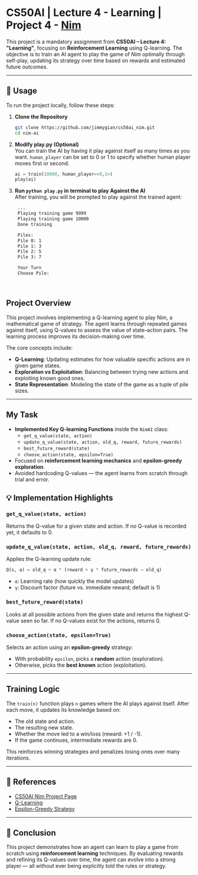# CS50AI | Lecture 4 - Learning | Project 4 - [Nim](https://cs50.harvard.edu/ai/2024/projects/4/nim/)

This project is a mandatory assignment from **CS50AI – Lecture 4: "Learning"**, focusing on **Reinforcement Learning** using Q-learning. The objective is to train an AI agent to play the game of _Nim_ optimally through self-play, updating its strategy over time based on rewards and estimated future outcomes.

---

## 📌 Usage

To run the project locally, follow these steps:

1. **Clone the Repository**  
   ```bash
   git clone https://github.com/jimmygian/cs50ai_nim.git
   cd nim-ai
   ```

2. **Modify play.py (Optional)**  
   You can train the AI by having it play against itself as many times as you want.  `human_player` can be set to 0 or 1 to specify whether human player moves first or second.
   ```python
   ai = train(10000, human_player=<0,1>)
   play(ai)
   ```

3. **Run `python play.py` in terminal to play Against the AI**  
   After training, you will be prompted to play against the trained agent:
   ```bash
    ...
    Playing training game 9999
    Playing training game 10000
    Done training

    Piles:
    Pile 0: 1
    Pile 1: 3
    Pile 2: 5
    Pile 3: 7

    Your Turn
    Choose Pile:
   ```

<br>

## Project Overview

This project involves implementing a Q-learning agent to play Nim, a mathematical game of strategy. The agent learns through repeated games against itself, using Q-values to assess the value of state–action pairs. The learning process improves its decision-making over time.

The core concepts include:

- **Q-Learning**: Updating estimates for how valuable specific actions are in given game states.
- **Exploration vs Exploitation**: Balancing between trying new actions and exploiting known good ones.
- **State Representation**: Modeling the state of the game as a tuple of pile sizes.

---

## My Task

- **Implemented Key Q-learning Functions** inside the `NimAI` class:
  - `get_q_value(state, action)`
  - `update_q_value(state, action, old_q, reward, future_rewards)`
  - `best_future_reward(state)`
  - `choose_action(state, epsilon=True)`
- Focused on **reinforcement learning mechanics** and **epsilon-greedy exploration**.
- Avoided hardcoding Q-values — the agent learns from scratch through trial and error.



## 💡 Implementation Highlights

### `get_q_value(state, action)`
Returns the Q-value for a given state and action. If no Q-value is recorded yet, it defaults to 0.

### `update_q_value(state, action, old_q, reward, future_rewards)`
Applies the Q-learning update rule:

```python
Q(s, a) ← old_q + α * (reward + γ * future_rewards − old_q)
```

- `α`: Learning rate (how quickly the model updates)
- `γ`: Discount factor (future vs. immediate reward; default is 1)

### `best_future_reward(state)`
Looks at all possible actions from the given state and returns the highest Q-value seen so far. If no Q-values exist for the actions, returns 0.

### `choose_action(state, epsilon=True)`
Selects an action using an **epsilon-greedy** strategy:
- With probability `epsilon`, picks a **random** action (exploration).
- Otherwise, picks the **best known** action (exploitation).

---

## Training Logic

The `train(n)` function plays `n` games where the AI plays against itself. After each move, it updates its knowledge based on:

- The old state and action.
- The resulting new state.
- Whether the move led to a win/loss (reward: +1 / -1).
- If the game continues, intermediate rewards are 0.

This reinforces winning strategies and penalizes losing ones over many iterations.

---

## 🔗 References

- [CS50AI Nim Project Page](https://cs50.harvard.edu/ai/2024/projects/4/nim/)
- [Q-Learning](https://en.wikipedia.org/wiki/Q-learning)
- [Epsilon-Greedy Strategy](https://www.geeksforgeeks.org/epsilon-greedy-algorithm-in-reinforcement-learning/)

---

## 🚀 Conclusion

This project demonstrates how an agent can learn to play a game from scratch using **reinforcement learning** techniques. By evaluating rewards and refining its Q-values over time, the agent can evolve into a strong player — all without ever being explicitly told the rules or strategy.
